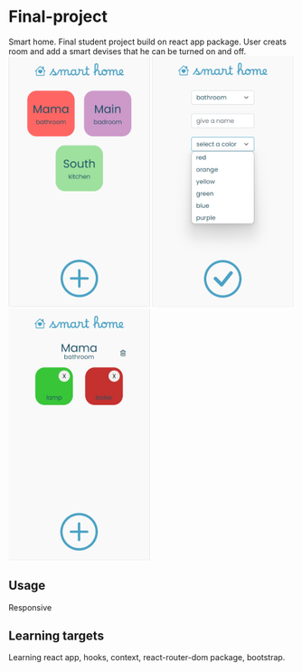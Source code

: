 # Final-project
Smart home.
Final student project build on react app package.
User creats room and add a smart devises that he can be turned on and off.
<br/>
<img src="/src/components/img/preview1.png" alt= “Preview” width="250px">
<img src="/src/components/img/preview3.png" alt= “Preview” width="250px">
<img src="/src/components/img/preview2.png" alt= “Preview” width="250px">

## Usage

Responsive

## Learning targets
Learning react app, 
hooks, 
context, 
react-router-dom package, 
bootstrap.
